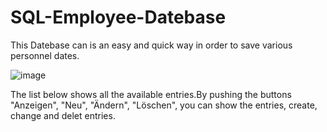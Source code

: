 # SQL-Employee-Datebase

This Datebase can is an easy and quick way in order to save various personnel dates.

![image](https://user-images.githubusercontent.com/77269620/143925711-a4ef3b1f-67fc-423d-b47c-56b54d4ae7af.png)

The list below shows all the available entries.By pushing the buttons "Anzeigen", "Neu", "Ändern", "Löschen", you can show the entries, create, change and delet entries.
